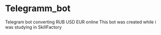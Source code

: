 # Telegramm_bot
Telegram bot converting RUB USD EUR online
This bot was created while i was studying in SkillFactory
